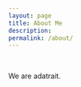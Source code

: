 ```yaml
---
layout: page
title: About Me
description: 
permalink: /about/
---
```

<br>

<!-- <img src="{{ site.baseurl }}/index.jpg" title="Profile Picture" class="profile"> -->

We are adatrait.